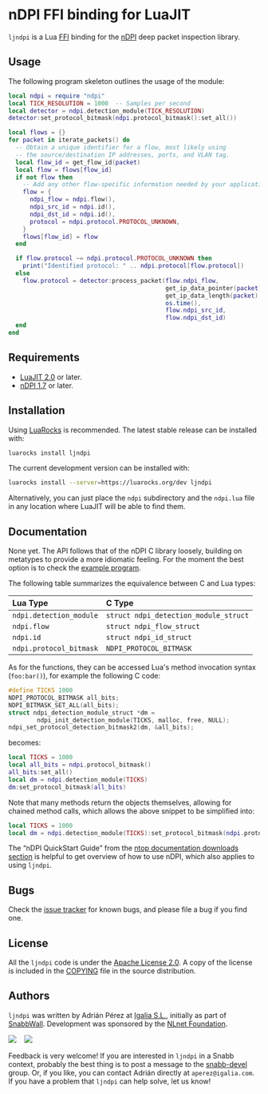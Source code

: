 # nDPI FFI binding for LuaJIT

`ljndpi` is a Lua [FFI](http://luajit.org/ext_ffi.html) binding for the
[nDPI][ndpi] deep packet inspection library.

## Usage

The following program skeleton outlines the usage of the module:

```lua
local ndpi = require "ndpi"
local TICK_RESOLUTION = 1000  -- Samples per second
local detector = ndpi.detection_module(TICK_RESOLUTION)
detector:set_protocol_bitmask(ndpi.protocol_bitmask():set_all())

local flows = {}
for packet in iterate_packets() do
  -- Obtain a unique identifier for a flow, most likely using
  -- the source/destination IP addresses, ports, and VLAN tag.
  local flow_id = get_flow_id(packet)
  local flow = flows[flow_id]
  if not flow then
    -- Add any other flow-specific information needed by your application.
    flow = {
      ndpi_flow = ndpi.flow(),
      ndpi_src_id = ndpi.id(),
      ndpi_dst_id = ndpi.id(),
      protocol = ndpi.protocol.PROTOCOL_UNKNOWN,
    }
    flows[flow_id] = flow
  end

  if flow.protocol ~= ndpi.protocol.PROTOCOL_UNKNOWN then
    print("Identified protocol: " .. ndpi.protocol[flow.protocol])
  else
    flow.protocol = detector:process_packet(flow.ndpi_flow,
                                            get_ip_data_pointer(packet),
                                            get_ip_data_length(packet),
                                            os.time(),
                                            flow.ndpi_src_id,
                                            flow.ndpi_dst_id)
  end
end
```

## Requirements

* [LuaJIT 2.0](http://www.luajit.org) or later.
* [nDPI 1.7][ndpi] or later.

## Installation

Using [LuaRocks](https://luarocks.org) is recommended. The latest stable
release can be installed with:

```sh
luarocks install ljndpi
```

The current development version can be installed with:

```sh
luarocks install --server=https://luarocks.org/dev ljndpi
```

Alternatively, you can just place the `ndpi` subdirectory and the `ndpi.lua`
file in any location where LuaJIT will be able to find them.


## Documentation

None yet. The API follows that of the nDPI C library loosely, building on
metatypes to provide a more idiomatic feeling. For the moment the best option
is to check the [example
program](https://github.com/aperezdc/ljndpi/blob/master/examples/readpcap).

The following table summarizes the equivalence between C and Lua types:

| Lua Type | C Type |
|:---------|:-------|
| `ndpi.detection_module` | `struct ndpi_detection_module_struct` |
| `ndpi.flow` | `struct ndpi_flow_struct` |
| `ndpi.id` | `struct ndpi_id_struct` |
| `ndpi.protocol_bitmask` | `NDPI_PROTOCOL_BITMASK` |

As for the functions, they can be accessed Lua's method invocation syntax
(`foo:bar()`), for example the following C code:

```c
#define TICKS 1000
NDPI_PROTOCOL_BITMASK all_bits;
NDPI_BITMASK_SET_ALL(all_bits);
struct ndpi_detection_module_struct *dm =
        ndpi_init_detection_module(TICKS, malloc, free, NULL);
ndpi_set_protocol_detection_bitmask2(dm, &all_bits);
```

becomes:

```lua
local TICKS = 1000
local all_bits = ndpi.protocol_bitmask()
all_bits:set_all()
local dm = ndpi.detection_module(TICKS)
dm:set_protocol_bitmask(all_bits)
```

Note that many methods return the objects themselves, allowing for chained
method calls, which allows the above snippet to be simplified into:

```lua
local TICKS = 1000
local dm = ndpi.detection_module(TICKS):set_protocol_bitmask(ndpi.protocol_bitmask():set_all())
```

The “nDPI QuickStart Guide” from the
[ntop documentation downloads
section](http://www.ntop.org/support/documentation/documentation/) is helpful
to get overview of how to use nDPI, which also applies to using `ljndpi`.


## Bugs

Check the [issue tracker](https://github.com/aperezdc/ljndpi/issues) for known
bugs, and please file a bug if you find one.


## License

All the `ljndpi` code is under the [Apache
License 2.0](http://www.apache.org/licenses/). A copy of the license is
included in the [COPYING](COPYING) file in the source distribution.


## Authors

`ljndpi` was written by Adrián Pérez at [Igalia S.L.](http://www.igalia.com),
initially as part of [SnabbWall](http://snabbwall.org). Development was
sponsored by the [NLnet Foundation](https://nlnet.nl/).

![](http://snabbwall.org/images/igalia-logo.png) &nbsp;&nbsp;
![](http://snabbwall.org/images/nlnet-logo.gif)

Feedback is very welcome! If you are interested in `ljndpi` in a Snabb
context, probably the best thing is to post a message to the
[snabb-devel](https://groups.google.com/forum/#!forum/snabb-devel) group. Or,
if you like, you can contact Adrián directly at `aperez@igalia.com`. If you
have a problem that `ljndpi` can help solve, let us know!

[ndpi]: http://www.ntop.org/products/deep-packet-inspection/ndpi/
